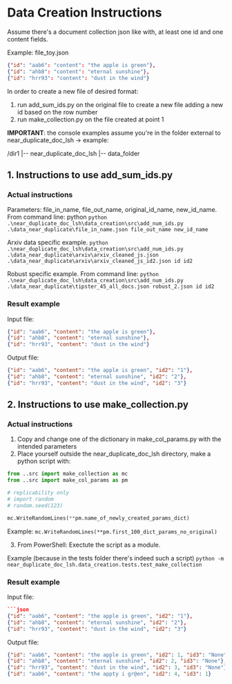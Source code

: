 
# Data Creation Instructions
Assume there's a document collection json like with, at least one id and one content fields.

Example: file_toy.json
```json
{"id": "aab6": "content": "the apple is green"},
{"id": "ahb8": "content": "eternal sunshine"},
{"id": "hrr93": "content": "dust in the wind"}
```

In order to create a new file of desired format:
1) run add_sum_ids.py on the original file to create a new file adding a new id based on the row number
2) run make_collection.py on the file created at point 1


**IMPORTANT**: the console examples assume you're in the folder external to near_duplicate_doc_lsh
-> example:

﻿/dir1
|-- near_duplicate_doc_lsh
|-- data_folder


## 1. Instructions to use add_sum_ids.py

### Actual instructions
Parameters: file_in_name, file_out_name, original_id_name, new_id_name.
From command line: python 
```python .\near_duplicate_doc_lsh\data_creation\src\add_num_ids.py .\data_near_duplicate\file_in_name.json file_out_name new_id_name ```


Arxiv data specific example.
```python .\near_duplicate_doc_lsh\data_creation\src\add_num_ids.py .\data_near_duplicate\arxiv\arxiv_cleaned_js.json .\data_near_duplicate\arxiv\arxiv_cleaned_js_id2.json id id2 ```

Robust specific example.
From command line:
```python .\near_duplicate_doc_lsh\data_creation\src\add_num_ids.py .\data_near_duplicate\tipster_45_all_docs.json robust_2.json id id2 ```

### Result example 

Input file:
```json
{"id": "aab6", "content": "the apple is green"},
{"id": "ahb8", "content": "eternal sunshine"},
{"id": "hrr93", "content": "dust in the wind"}
```

Output file:
```json
{"id": "aab6", "content": "the apple is green", "id2": "1"},
{"id": "ahb8", "content": "eternal sunshine", "id2": "2"},
{"id": "hrr93", "content": "dust in the wind", "id2": "3"}
```

## 2. Instructions to use make_collection.py

### Actual instructions

1. Copy and change one of the dictionary in make_col_params.py with the intended parameters
2. Place yourself outside the near_duplicate_doc_lsh directory,
make a python script with:

```python
from ..src import make_collection as mc
from ..src import make_col_params as pm

# replicability only
# import random
# random.seed(123)

mc.WriteRandomLines(**pm.name_of_newly_created_params_dict)
```

Example: ``` mc.WriteRandomLines(**pm.first_100_dict_params_no_original) ```

3. From PowerShell:
Exectute the script as a module.

Example (because in the tests folder there's indeed such a script)
```python -m near_duplicate_doc_lsh.data_creation.tests.test_make_collection```

### Result example 

Input file:
```json
```json
{"id": "aab6", "content": "the apple is green", "id2": "1"},
{"id": "ahb8", "content": "eternal sunshine", "id2": "2"},
{"id": "hrr93", "content": "dust in the wind", "id2": "3"}
```

Output file:

```json
{"id": "aab6", "content": "the apple is green", "id2": 1, "id3": "None"},
{"id": "ahb8", "content": "eternal sunshine", "id2": 2, "id3": "None"},
{"id": "hrr93", "content": "dust in the wind", "id2": 3, "id3": "None"},
{"id": "aab6", "content": "the appty i gr@en", "id2": 4, "id3": 1}
```

